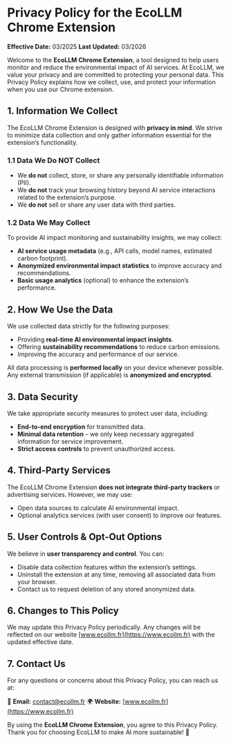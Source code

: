 # **Privacy Policy for the EcoLLM Chrome Extension**  

**Effective Date:** 03/2025
**Last Updated:** 03/2026  

Welcome to the **EcoLLM Chrome Extension**, a tool designed to help users monitor and reduce the environmental impact of AI services. At EcoLLM, we value your privacy and are committed to protecting your personal data. This Privacy Policy explains how we collect, use, and protect your information when you use our Chrome extension.  

## **1. Information We Collect**  

The EcoLLM Chrome Extension is designed with **privacy in mind**. We strive to minimize data collection and only gather information essential for the extension’s functionality.  

### **1.1 Data We Do NOT Collect**  
- We **do not** collect, store, or share any personally identifiable information (PII).  
- We **do not** track your browsing history beyond AI service interactions related to the extension’s purpose.  
- We **do not** sell or share any user data with third parties.  

### **1.2 Data We May Collect**  
To provide AI impact monitoring and sustainability insights, we may collect:  
- **AI service usage metadata** (e.g., API calls, model names, estimated carbon footprint).  
- **Anonymized environmental impact statistics** to improve accuracy and recommendations.  
- **Basic usage analytics** (optional) to enhance the extension’s performance.  

## **2. How We Use the Data**  
We use collected data strictly for the following purposes:  
- Providing **real-time AI environmental impact insights**.  
- Offering **sustainability recommendations** to reduce carbon emissions.  
- Improving the accuracy and performance of our service.  

All data processing is **performed locally** on your device whenever possible. Any external transmission (if applicable) is **anonymized and encrypted**.  

## **3. Data Security**  
We take appropriate security measures to protect user data, including:  
- **End-to-end encryption** for transmitted data.  
- **Minimal data retention** – we only keep necessary aggregated information for service improvement.  
- **Strict access controls** to prevent unauthorized access.  

## **4. Third-Party Services**  
The EcoLLM Chrome Extension **does not integrate third-party trackers** or advertising services. However, we may use:  
- Open data sources to calculate AI environmental impact.  
- Optional analytics services (with user consent) to improve our features.  

## **5. User Controls & Opt-Out Options**  
We believe in **user transparency and control**. You can:  
- Disable data collection features within the extension’s settings.  
- Uninstall the extension at any time, removing all associated data from your browser.  
- Contact us to request deletion of any stored anonymized data.  

## **6. Changes to This Policy**  
We may update this Privacy Policy periodically. Any changes will be reflected on our website [www.ecollm.fr](https://www.ecollm.fr) with the updated effective date.  

## **7. Contact Us**  
For any questions or concerns about this Privacy Policy, you can reach us at:  

📧 **Email:** [contact@ecollm.fr](contact@ecollm.fr)
🌍 **Website:** [www.ecollm.fr](https://www.ecollm.fr)  

By using the **EcoLLM Chrome Extension**, you agree to this Privacy Policy. Thank you for choosing EcoLLM to make AI more sustainable! 🌱  
